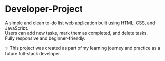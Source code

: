 # Developer-Project

A simple and clean to-do list web application built using HTML, CSS, and JavaScript.  
Users can add new tasks, mark them as completed, and delete tasks.  
Fully responsive and beginner-friendly.

✨ This project was created as part of my learning journey and practice as a future full-stack developer.

